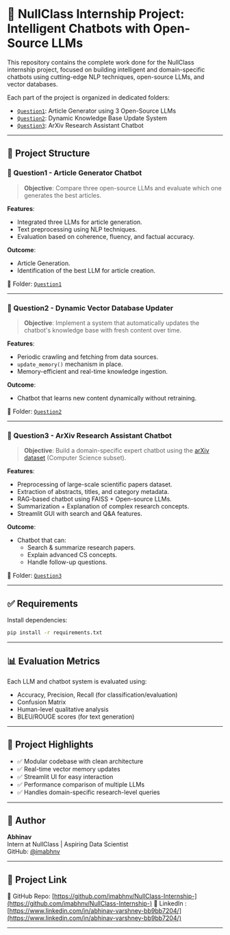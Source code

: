 
# 🚀 NullClass Internship Project: Intelligent Chatbots with Open-Source LLMs

This repository contains the complete work done for the NullClass internship project, focused on building intelligent and domain-specific chatbots using cutting-edge NLP techniques, open-source LLMs, and vector databases.

Each part of the project is organized in dedicated folders:
- [`Question1`](./Question1): Article Generator using 3 Open-Source LLMs
- [`Question2`](./Question2): Dynamic Knowledge Base Update System
- [`Question3`](./Question3): ArXiv Research Assistant Chatbot

---

## 📁 Project Structure

### 🔹 Question1 - Article Generator Chatbot

> **Objective**: Compare three open-source LLMs and evaluate which one generates the best articles.

**Features**:
- Integrated three LLMs for article generation.
- Text preprocessing using NLP techniques.
- Evaluation based on coherence, fluency, and factual accuracy.

**Outcome**:
- Article Generation.
- Identification of the best LLM for article creation.

📂 Folder: [`Question1`](./Question1)

---

### 🔹 Question2 - Dynamic Vector Database Updater

> **Objective**: Implement a system that automatically updates the chatbot's knowledge base with fresh content over time.

**Features**:
- Periodic crawling and fetching from data sources.
- `update_memory()` mechanism in place.
- Memory-efficient and real-time knowledge ingestion.

**Outcome**:
- Chatbot that learns new content dynamically without retraining.

📂 Folder: [`Question2`](./Question2)

---

### 🔹 Question3 - ArXiv Research Assistant Chatbot

> **Objective**: Build a domain-specific expert chatbot using the [arXiv dataset](https://www.kaggle.com/datasets/Cornell-University/arxiv) (Computer Science subset).

**Features**:
- Preprocessing of large-scale scientific papers dataset.
- Extraction of abstracts, titles, and category metadata.
- RAG-based chatbot using FAISS + Open-source LLMs.
- Summarization + Explanation of complex research concepts.
- Streamlit GUI with search and Q&A features.

**Outcome**:
- Chatbot that can:
  - Search & summarize research papers.
  - Explain advanced CS concepts.
  - Handle follow-up questions.

📂 Folder: [`Question3`](./Question3)

---

## ✅ Requirements

Install dependencies:

```bash
pip install -r requirements.txt
```

---

## 📊 Evaluation Metrics

Each LLM and chatbot system is evaluated using:
- Accuracy, Precision, Recall (for classification/evaluation)
- Confusion Matrix
- Human-level qualitative analysis
- BLEU/ROUGE scores (for text generation)

---

## 📎 Project Highlights

- ✅ Modular codebase with clean architecture
- ✅ Real-time vector memory updates
- ✅ Streamlit UI for easy interaction
- ✅ Performance comparison of multiple LLMs
- ✅ Handles domain-specific research-level queries

---

## 📌 Author

**Abhinav**  
Intern at NullClass | Aspiring Data Scientist  
GitHub: [@imabhnv](https://github.com/imabhnv)

---

## 🔗 Project Link

🔗 GitHub Repo: [https://github.com/imabhnv/NullClass-Internship-](https://github.com/imabhnv/NullClass-Internship-)
🔗 LinkedIn : [https://www.linkedin.com/in/abhinav-varshney-bb9bb7204/](https://www.linkedin.com/in/abhinav-varshney-bb9bb7204/)

---
